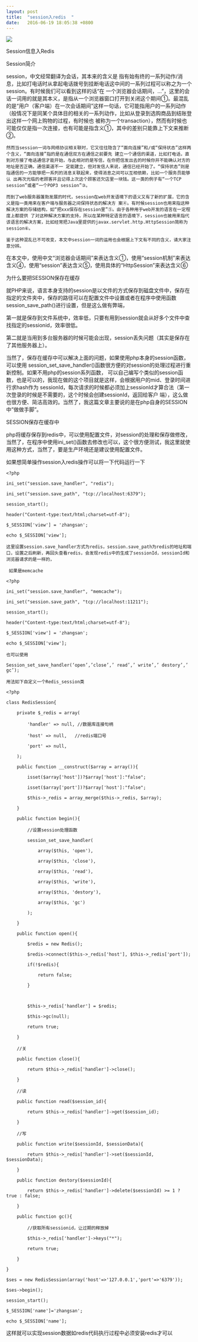 ```yaml
---
layout: post
title:  "session入redis  "
date:   2016-06-19 18:05:38 +0800
---
```

<img src="/images/fulls/10.jpg" class="fit image">


Session信息入Redis

Session简介

session，中文经常翻译为会话，其本来的含义是 指有始有终的一系列动作/消息，比如打电话时从拿起电话拨号到挂断电话这中间的一系列过程可以称之为一个session。有时候我们可以看到这样的话“在 一个浏览器会话期间，...”，这里的会话一词用的就是其本义，是指从一个浏览器窗口打开到关闭这个期间①。最混乱的是“用户（客户端）在一次会话期间”这样一句话，它可能指用户的一系列动作（般情况下是同某个具体目的相关的一系列动作，比如从登录到选购商品到结账登出这样一个网上购物的过程，有时候也 被称为一个transaction），然而有时候也可能仅仅是指一次连接，也有可能是指含义①，其中的差别只能靠上下文来推断②。 

    然而当session一词与网络协议相关联时，它又往往隐含了“面向连接”和/或“保持状态”这样两个含义，“面向连接”指的是在通信双方在通信之前要先 建立一个通信的渠道，比如打电话，直到对方接了电话通信才能开始，与此相对的是写信，在你把信发出去的时候你并不能确认对方的地址是否正确，通信渠道不一 定能建立，但对发信人来说，通信已经开始了。“保持状态”则是指通信的一方能够把一系列的消息关联起来，使得消息之间可以互相依赖，比如一个服务员能够认 出再次光临的老顾客并且记得上次这个顾客还欠店里一块钱。这一类的例子有“一个TCP session”或者“一个POP3 session”③。 

    而到了web服务器蓬勃发展的时代，session在web开发语境下的语义又有了新的扩展，它的含义是指一类用来在客户端与服务器之间保持状态的解决方 案④。有时候session也用来指这种解决方案的存储结构，如“把xxx保存在session里”⑤。由于各种用于web开发的语言在一定程度上都提供 了对这种解决方案的支持，所以在某种特定语言的语境下，session也被用来指代该语言的解决方案，比如经常把Java里提供的javax.servlet.http.HttpSession简称为session⑥。 

    鉴于这种混乱已不可改变，本文中session一词的运用也会根据上下文有不同的含义，请大家注意分辨。 
在本文中，使用中文“浏览器会话期间”来表达含义①，使用“session机制”来表达含义④，使用“session”表达含义⑤，使用具体的“HttpSession”来表达含义⑥ 

为什么要把SESSION保存在缓存

就PHP来说，语言本身支持的session是以文件的方式保存到磁盘文件中，保存在指定的文件夹中，保存的路径可以在配置文件中设置或者在程序中使用函数session_save_path()进行设置，但是这么做有弊端，

第一就是保存到文件系统中，效率低，只要有用到session就会从好多个文件中查找指定的sessionid，效率很低。

第二就是当用到多台服务器的时候可能会出现，session丢失问题（其实是保存在了其他服务器上）。

当然了，保存在缓存中可以解决上面的问题，如果使用php本身的session函数，可以使用 session_set_save_handler()函数很方便的对session的处理过程进行重新控制。如果不用php的session系列函数， 可以自己编写个类似的session函数，也是可以的，我现在做的这个项目就是这样，会根据用户的mid、登录时间进行求hash作为 sessionId，每次请求的时候都必须加上sessionId才算合法（第一次登录的时候是不需要的，这个时候会创建sessionId，返回给客户 端），这么做也很方便、简洁高效的。当然了，我这篇文章主要说的是在php自身的SESSION中”做做手脚”。

SESSION保存在缓存中

php将缓存保存到redis中，可以使用配置文件，对session的处理和保存做修改，当然了，在程序中使用ini_set()函数去修改也可以，这个很方便测试，我这里就使用这种方式，当然了，要是生产环境还是建议使用配置文件。

如果想简单操作session入redis操作可以将一下代码运行一下

    <?php

    ini_set("session.save_handler", "redis");

    ini_set("session.save_path", "tcp://localhost:6379");

    session_start();

    header("Content-type:text/html;charset=utf-8");

    $_SESSION['view'] = 'zhangsan';

    echo $_SESSION['view'];

    这里设置session.save_handler方式为redis，session.save_path为redis的地址和端口，设置之后刷新，再回头查看redis，会发现redis中的生成了sessionId，sessionId和浏览器请求的是一样的，

     如果是memcache

    <?php

    ini_set("session.save_handler", "memcache");

    ini_set("session.save_path", "tcp://localhost:11211");

    session_start();

    header("Content-type:text/html;charset=utf-8");

    $_SESSION['view'] = 'zhangsan';

    echo $_SESSION['view'];

    也可以使用

    Session_set_save_handler(‘open’,’close’,’ read’,’ write’,’ destory’,’ gc’);

    用法如下自定义一个Redis_session类

    <?php

    class RedisSession{

        private $_redis = array(

            'handler' => null, //数据库连接句柄

            'host' => null,   //redis端口号

            'port' => null,

        );

        public function __construct($array = array()){

            isset($array['host'])?$array['host']:"false";

            isset($array['port'])?$array['host']:"false";

            $this->_redis = array_merge($this->_redis, $array);

        }

        public function begin(){

            //设置session处理函数

            session_set_save_handler(

                array($this, 'open'),

                array($this, 'close'),

                array($this, 'read'),

                array($this, 'write'),

                array($this, 'destory'),

                array($this, 'gc')

            );

        }

        public function open(){

            $redis = new Redis();

            $redis->connect($this->_redis['host'], $this->_redis['port']);

            if(!$redis){

                return false;

            }

     

            $this->_redis['handler'] = $redis;

            $this->gc(null);

            return true;

        }

        //关

        public function close(){

            return $this->_redis['handler']->close();

        }

        //读

        public function read($session_id){

            return $this->_redis['handler']->get($session_id);

        }

        //写

        public function write($sessionId, $sessionData){

            return $this->_redis['handler']->set($sessionId, $sessionData);

        }

        public function destory($sessionId){

            return $this->_redis['handler']->delete($sessionId) >= 1 ? true : false;

        }

        public function gc(){

            //获取所有sessionid，让过期的释放掉

            $this->_redis['handler']->keys("*");

            return true;

        }

    }

    $ses = new RedisSession(array('host'=>'127.0.0.1','port'=>'6379'));

    $ses->begin();

    session_start();

    $_SESSION['name']='zhangsan';

    echo $_SESSION['name'];

 

 

这样就可以实现session数据如redis代码执行过程中必须安装redis才可以
